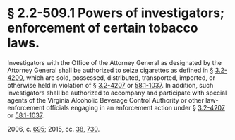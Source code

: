 # § 2.2-509.1 Powers of investigators; enforcement of certain tobacco laws.

<p>Investigators with the Office of the Attorney General as designated by the Attorney General shall be authorized to seize cigarettes as defined in § <a href='/vacode/3.2-4200/'>3.2-4200</a>, which are sold, possessed, distributed, transported, imported, or otherwise held in violation of § <a href='/vacode/3.2-4207/'>3.2-4207</a> or <a href='/vacode/58.1-1037/'>58.1-1037</a>. In addition, such investigators shall be authorized to accompany and participate with special agents of the Virginia Alcoholic Beverage Control Authority or other law-enforcement officials engaging in an enforcement action under § <a href='/vacode/3.2-4207/'>3.2-4207</a> or <a href='/vacode/58.1-1037/'>58.1-1037</a>.</p><p>2006, c. <a href='http://lis.virginia.gov/cgi-bin/legp604.exe?061+ful+CHAP0695'>695</a>; 2015, cc. <a href='http://lis.virginia.gov/cgi-bin/legp604.exe?151+ful+CHAP0038'>38</a>, <a href='http://lis.virginia.gov/cgi-bin/legp604.exe?151+ful+CHAP0730'>730</a>.</p>